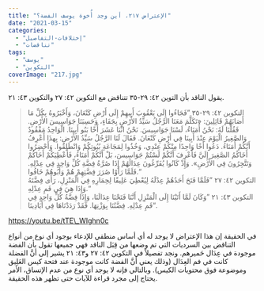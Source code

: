 ```yaml
---
title: "الإعتراض ٢١٧، أين وجد أُخوة يوسف الفضة؟"
date: "2021-03-15"
categories: 
  - "إختلافات-التفاصيل"
  - "تناقضات"
tags: 
  - "يوسف"
  - "التكوين"
coverImage: "217.jpg"
---
```


يقول الناقد بأن التوين ٤٢: ٢٩-٣٥ تتناقض مع التكوين ٤٢: ٢٧ والتكوين ٤٣: ٢١.

> التكوين ٤٢: ٢٩-٣٥ ”فَجَاءُوا إِلَى يَعْقُوبَ أَبِيهِمْ إِلَى أَرْضِ كَنْعَانَ، وَأَخْبَرُوهُ بِكُلِّ مَا أَصَابَهُمْ قَائِلِينَ: «تَكَلَّمَ مَعَنَا الرَّجُلُ سَيِّدُ الأَرْضِ بِجَفَاءٍ، وَحَسِبَنَا جَوَاسِيسَ الأَرْضِ. فَقُلْنَا لَهُ: نَحْنُ أُمَنَاءُ، لَسْنَا جَوَاسِيسَ. نَحْنُ اثْنَا عَشَرَ أَخًا بَنُو أَبِينَا. الْوَاحِدُ مَفْقُودٌ وَالصَّغِيرُ الْيَوْمَ عِنْدَ أَبِينَا فِي أَرْضِ كَنْعَانَ. فَقَالَ لَنَا الرَّجُلُ سَيِّدُ الأَرْضِ: بِهذَا أَعْرِفُ أَنَّكُمْ أُمَنَاءُ. دَعُوا أَخًا وَاحِدًا مِنْكُمْ عِنْدِي، وَخُذُوا لِمَجَاعَةِ بُيُوتِكُمْ وَانْطَلِقُوا. وَأَحْضِرُوا أَخَاكُمُ الصَّغِيرَ إِلَيَّ فَأَعْرِفَ أَنَّكُمْ لَسْتُمْ جَوَاسِيسَ، بَلْ أَنَّكُمْ أُمَنَاءُ، فَأُعْطِيَكُمْ أَخَاكُمْ وَتَتَّجِرُونَ فِي الأَرْضِ». وَإِذْ كَانُوا يُفَرِّغُونَ عِدَالَهُمْ إِذَا صُرَّةُ فِضَّةِ كُلِّ وَاحِدٍ فِي عِدْلِهِ. فَلَمَّا رَأَوْا صُرَرَ فِضَّتِهِمْ هُمْ وَأَبُوهُمْ خَافُوا.“  
> التكوين ٤٢: ٢٧ ”فَلَمَّا فَتَحَ أَحَدُهُمْ عِدْلَهُ لِيُعْطِيَ عَلِيقًا لِحِمَارِهِ فِي الْمَنْزِلِ، رَأَى فِضَّتَهُ وَإِذَا هِيَ فِي فَمِ عِدْلِهِ.“  
> التكوين ٤٣: ٢١ ”وَكَانَ لَمَّا أَتَيْنَا إِلَى الْمَنْزِلِ أَنَّنَا فَتَحْنَا عِدَالَنَا، وَإِذَا فِضَّةُ كُلِّ وَاحِدٍ فِي فَمِ عِدْلِهِ. فِضَّتُنَا بِوَزْنِهَا. فَقَدْ رَدَدْنَاهَا فِي أَيَادِينَا“.

https://youtu.be/tTE\_WIghn0c

في الحقيقة إن هذا الإعتراض لا يوجد له أي أساس منطقي للإدعاء بوجود أي نوع من أنواع التناقض بين السرديات التي تم وضعها من قِبَل الناقد فهي جميعها تقول بأن الفضة موجودة في عِدَال حَميرهم. ونجد تفصيلاً في التكوين ٤٢: ٢٧ و٤٣: ٢١ يشير إلى أنَّ الفضلة كانت في فم العِدَال (وذلك يعني أنَّ الفضة كانت موجودة عند فتحة كيس العَلِيق وموضوعة فوق محتويات الكيس). وبالتالي فإنه لا يوجد أي نوع من عدم الإتساق، الأمر يحتاج إلى مجرد قراءة للآيات حتى تظهر هذه الحقيقة.
